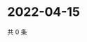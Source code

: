 # 2022-04-15

共 0 条

<!-- BEGIN WEIBO -->
<!-- 最后更新时间 Fri Apr 15 2022 06:14:21 GMT+0800 (China Standard Time) -->

<!-- END WEIBO -->
